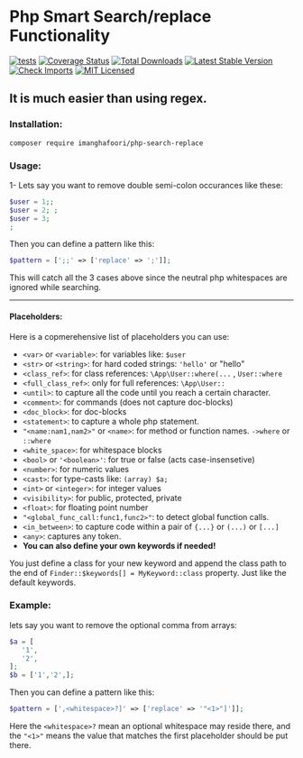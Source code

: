# Php Smart Search/replace Functionality
[![tests](https://github.com/imanghafoori1/php-smart-search-replace/actions/workflows/tests.yml/badge.svg?branch=main)](https://github.com/imanghafoori1/php-smart-search-replace/actions/workflows/tests.yml)
[![Coverage Status](https://coveralls.io/repos/github/imanghafoori1/php-smart-search-replace/badge.svg?branch=main)](https://coveralls.io/github/imanghafoori1/php-smart-search-replace?branch=main)
[![Total Downloads](https://img.shields.io/packagist/dt/imanghafoori/php-search-replace.svg?style=flat-square)](https://packagist.org/packages/imanghafoori/php-search-replace)
[![Latest Stable Version](https://poser.pugx.org/imanghafoori/php-search-replace/v/stable?format=flat-square)](https://packagist.org/packages/imanghafoori/php-search-replace)
[![Check Imports](https://github.com/imanghafoori1/php-smart-search-replace/actions/workflows/imports.yml/badge.svg?branch=main)](https://github.com/imanghafoori1/php-smart-search-replace/actions/workflows/imports.yml)
[![MIT Licensed](https://img.shields.io/badge/license-MIT-brightgreen.svg?style=flat-square)](LICENSE.md)


## It is much easier than using regex.

### Installation:

```
composer require imanghafoori/php-search-replace
```

### Usage:



1- Lets say you want to remove double semi-colon occurances like these:
```php
$user = 1;;
$user = 2; ;
$user = 3;
;

```
Then you can define a pattern like this:
```php
$pattern = [';;' => ['replace' => ';']];
```
This will catch all the 3 cases above since the neutral php whitespaces are ignored while searching.

-------------------

#### Placeholders:

Here is a copmerehensive list of placeholders you can use:

- `<var>` or `<variable>`: for variables like: `$user`
- `<str>` or `<string>`: for hard coded strings: `'hello'` or "hello"
- `<class_ref>`: for class references:  `\App\User::where(...` , `User::where`
- `<full_class_ref>`: only for full references:  `\App\User::`
- `<until>`: to capture all the code until you reach a certain character.
- `<comment>`: for commands (does not capture doc-blocks)
- `<doc_block>`: for doc-blocks
- `<statement>`: to capture a whole php statement.
- `"<name:nam1,nam2>"` or `<name>`: for method or function names. `->where` or `::where`
- `<white_space>`: for whitespace blocks
- `<bool>` or `'<boolean>'`: for true or false (acts case-insensetive)
- `<number>`: for numeric values
- `<cast>`: for type-casts like: `(array) $a;`
- `<int>` or `<integer>`: for integer values
- `<visibility>`: for public, protected, private
- `<float>`: for floating point number
- `"<global_func_call:func1,func2>"`: to detect global function calls.
- `<in_between>`: to capture code within a pair of  `{...}` or `(...)` or `[...]`
- `<any>`: captures any token.
- **You can also define your own keywords if needed!**

You just define a class for your new keyword and append the class path to the end of `Finder::$keywords[] = MyKeyword::class` property.
Just like the default keywords.


### Example:
lets say you want to remove the optional comma from arrays:
```php
$a = [
   '1',
   '2',
];
$b = ['1','2',];
```
Then you can define a pattern like this:
```php
$pattern = [',<whitespace>?]' => ['replace' => '"<1>"]']];
```
Here the `<whitespace>?` mean an optional whitespace may reside there, and the `"<1>"` means the value that matches the first placeholder should be put there.

